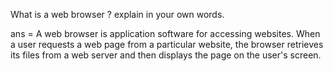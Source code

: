 What is a web browser ? explain in your own words.

ans = A web browser is application software for accessing websites. When a user requests a web page from a particular website, the browser retrieves its files from a web server and then displays the page on the user's screen.
